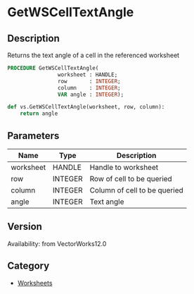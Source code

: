 # GetWSCellTextAngle

## Description
Returns the text angle of a cell in the referenced worksheet

```pascal
PROCEDURE GetWSCellTextAngle(
				worksheet : HANDLE;
				row       : INTEGER;
				column    : INTEGER;
				VAR angle : INTEGER);
```

```python
def vs.GetWSCellTextAngle(worksheet, row, column):
    return angle
```

## Parameters
|Name|Type|Description|
|---|---|---|
|worksheet|HANDLE|Handle to worksheet|
|row|INTEGER|Row of cell to be queried|
|column|INTEGER|Column of cell to be queried|
|angle|INTEGER|Text angle|

## Version
Availability: from VectorWorks12.0

## Category
* [Worksheets](../Categories/Worksheets.md)
